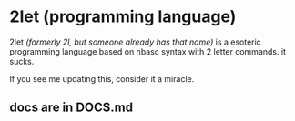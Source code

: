 # 2let (programming language)

2let *(formerly 2l, but someone already has that name)* is a esoteric programming language based on nbasc syntax with 2 letter commands. it sucks.

If you see me updating this, consider it a miracle.

## docs are in DOCS.md

